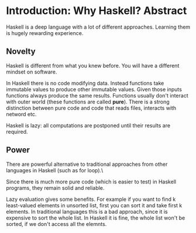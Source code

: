 # Introduction: Why Haskell? Abstract

Haskell is a deep language with a lot of different approaches. Learning them is hugely rewarding experience.

## Novelty

Haskell is different from what you knew before. You will have a different mindset on software.

In Haskell there is no code modifying data. Instead functions take immutable values to produce other immutable values.
Given those inputs functions always produce the same results.
Functions usually don't interact with outer world (these functions are called __pure__).
There is a strong distinction between pure code and code that reads files, interacts with netword etc.

Haskell is lazy: all computations are postponed until their results are required.

## Power

There are powerful alternative to traditional approaches from other languages in Haskell (such as for loop).\

Since there is much more pure code (which is easier to test) in Haskell programs, they remain solid and reliable.

Lazy evaluation gives some benefits.
For example if you want to find k least-valued elements in unsorted list,
first you can sort it and take first k elements.
In traditional languages this is a bad approach,
since it is expensive to sort the whole list. In Haskell it is fine,
the whole list won't be sorted, if we don't access all the elemnts.


